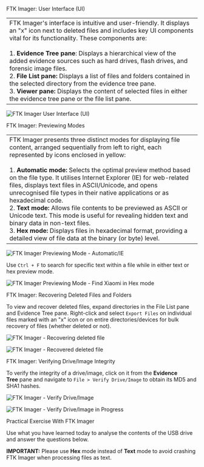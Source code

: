 FTK Imager: User Interface (UI)

|   |
|---|
|FTK Imager's interface is intuitive and user-friendly. It displays an "x" icon next to deleted files and includes key UI components vital for its functionality. These components are:<br><br>1. **Evidence Tree pane**: Displays a hierarchical view of the added evidence sources such as hard drives, flash drives, and forensic image files.<br>2. **File List pane:** Displays a list of files and folders contained in the selected directory from the evidence tree pane.<br>3. **Viewer pane:** Displays the content of selected files in either the evidence tree pane or the file list pane.|

![FTK Imager User Interface (UI)](https://tryhackme-images.s3.amazonaws.com/user-uploads/63da722f2d207d0049da10b1/room-content/9d6cf661865c811b7bcda308496e2602.png)

  

FTK Imager: Previewing Modes

|   |
|---|
|FTK Imager presents three distinct modes for displaying file content, arranged sequentially from left to right, each represented by icons enclosed in yellow:<br><br>1. **Automatic mode:** Selects the optimal preview method based on the file type. It utilises Internet Explorer (IE) for web-related files, displays text files in ASCII/Unicode, and opens unrecognised file types in their native applications or as hexadecimal code.<br>2. **Text mode:** Allows file contents to be previewed as ASCII or Unicode text. This mode is useful for revealing hidden text and binary data in non-text files.<br>3. **Hex mode:** Displays files in hexadecimal format, providing a detailed view of file data at the binary (or byte) level.|

![FTK Imager Previewing Mode - Automatic/IE](https://tryhackme-images.s3.amazonaws.com/user-uploads/63da722f2d207d0049da10b1/room-content/95d24cdc6d382c1b89f5af989c1be9b7.png)

  

Use `Ctrl + F` to search for specific text within a file while in either text or hex preview mode.

![FTK Imager Previewing Mode - Find Xiaomi in Hex mode](https://tryhackme-images.s3.amazonaws.com/user-uploads/63da722f2d207d0049da10b1/room-content/8ad39dd0de241fae81acedf698579775.png)

  

FTK Imager: Recovering Deleted Files and Folders

To view and recover deleted files, expand directories in the File List pane and Evidence Tree pane. Right-click and select `Export Files` on individual files marked with an "x" icon or on entire directories/devices for bulk recovery of files (whether deleted or not).

![FTK Imager - Recovering deleted file](https://tryhackme-images.s3.amazonaws.com/user-uploads/63da722f2d207d0049da10b1/room-content/4e915c80d85efa7c992d76021fc6f6bd.png)

  

![FTK Imager - Recovered deleted file](https://tryhackme-images.s3.amazonaws.com/user-uploads/63da722f2d207d0049da10b1/room-content/1fd732351d04f0636e19f0b0bce64001.png)

  

FTK Imager: Verifying Drive/Image Integrity

To verify the integrity of a drive/image, click on it from the **Evidence Tree** pane and navigate to `File > Verify Drive/Image` to obtain its MD5 and SHA1 hashes.

![FTK Imager - Verify Drive/Image](https://tryhackme-images.s3.amazonaws.com/user-uploads/63da722f2d207d0049da10b1/room-content/2e379d61330d4c6d9c09ebd30dc601d8.png)

  

![FTK Imager - Verify Drive/Image in Progress](https://tryhackme-images.s3.amazonaws.com/user-uploads/63da722f2d207d0049da10b1/room-content/cd2b401779b4bde0d861e12449d46967.png)

  

Practical Exercise With FTK Imager

Use what you have learned today to analyse the contents of the USB drive and answer the questions below.

**IMPORTANT:** Please use **Hex** mode instead of **Text** mode to avoid crashing FTK Imager when processing files as text.